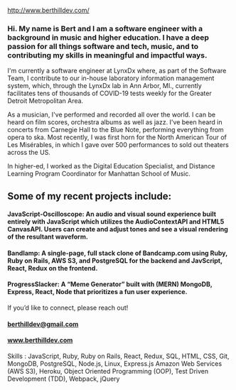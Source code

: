 
http://www.berthilldev.com/

### Hi. My name is Bert and I am a software engineer with a background in music and higher education. I have a deep passion for all things software and tech, music, and to contributing my skills in meaningful and impactful ways.

I'm currently a software engineer at LynxDx where, as part of the Software Team, I contribute to our in-house laboratory information management system, which, through the LynxDx lab in Ann Arbor, MI., currently facilitates tens of thousands of COVID-19 tests weekly for the Greater Detroit Metropolitan Area.

As a musician, I've performed and recorded all over the world. I can be heard on film scores, orchestra albums as well as jazz. I've been heard in concerts from Carnegie Hall to the Blue Note, performing everything from opera to ska. Most recently, I was first horn for the North American Tour of Les Misérables, in which I gave over 500 performances to sold out theaters across the US.

In higher-ed, I worked as the Digital Education Specialist, and Distance Learning Program Coordinator for Manhattan School of Music.

## Some of my recent projects include:

#### JavaScript-Oscilloscope: An audio and visual sound experience built entirely with JavaScript which utilizes the AudioContextAPI and HTML5 CanvasAPI. Users can create and adjust tones and see a visual rendering of the resultant waveform. 

#### Bandlamp: A single-page, full stack clone of Bandcamp.com using Ruby, Ruby on Rails, AWS S3, and PostgreSQL for the backend and JavScript, React, Redux on the frontend. 

#### ProgressSlacker: A “Meme Generator” built with (MERN) MongoDB, Express, React, Node that prioritizes a fun user experience.  


If you’d like to connect, please reach out! 

#### berthilldev@gmail.com

#### www.berthilldev.com

Skills : JavaScript, Ruby, Ruby on Rails, React, Redux, SQL, HTML, CSS, Git, MongoDB, PostgreSQL, Node.js, Linux, Express.js Amazon Web Services (AWS S3), Heroku, Object Oriented Programming (OOP), Test Driven Development (TDD), Webpack, jQuery

